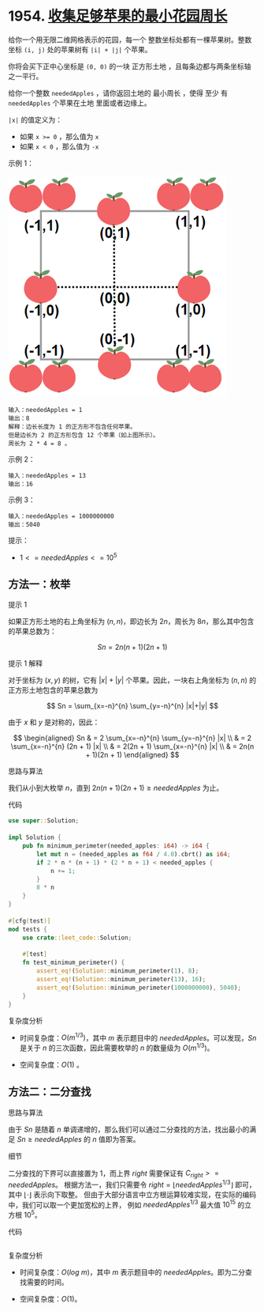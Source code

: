 # 1954. [收集足够苹果的最小花园周长][_1954]

给你一个用无限二维网格表示的花园，每一个 整数坐标处都有一棵苹果树。整数坐标 `(i, j)` 处的苹果树有 `|i| + |j|` 个苹果。

你将会买下正中心坐标是 `(0, 0)` 的一块 正方形土地 ，且每条边都与两条坐标轴之一平行。

给你一个整数 `neededApples` ，请你返回土地的 最小周长 ，使得 至少 有 `neededApples` 个苹果在土地 里面或者边缘上。

`|x|` 的值定义为：

- 如果 `x >= 0` ，那么值为 `x`
- 如果 `x < 0` ，那么值为 `-x`

示例 1：

![矩阵图像](./assets/img/_1954_minimum_perimeter.png "example images")

```text
输入：neededApples = 1
输出：8
解释：边长长度为 1 的正方形不包含任何苹果。
但是边长为 2 的正方形包含 12 个苹果（如上图所示）。
周长为 2 * 4 = 8 。
```

示例 2：

```text
输入：neededApples = 13
输出：16
```

示例 3：

```text
输入：neededApples = 1000000000
输出：5040
```

提示：

- $1 <= neededApples <= 10^5$

## 方法一：枚举

提示 1

如果正方形土地的右上角坐标为 $(n,n)$，即边长为 $2n$，周长为 $8n$，那么其中包含的苹果总数为：

$$
Sn ​= 2n(n + 1)(2n + 1)
$$

提示 1 解释

对于坐标为 $(x,y)$ 的树，它有 $|x| + |y|$ 个苹果。因此，一块右上角坐标为 $(n,n)$ 的正方形土地包含的苹果总数为

$$
Sn = \sum_{x=-n}^{n} \sum_{y=-n}^{n} |x|+|y|
$$

由于 $x$ 和 $y$ 是对称的，因此：

$$
\begin{aligned}
Sn
& = 2 \sum_{x=-n}^{n} \sum_{y=-n}^{n} |x| \\
& = 2 \sum_{x=-n}^{n} (2n + 1) |x| \\
& = 2(2n + 1) \sum_{x=-n}^{n} |x| \\
& = 2n(n + 1)(2n + 1)
\end{aligned}
$$

思路与算法

我们从小到大枚举 $n$，直到 $2n(n+1)(2n+1)≥neededApples$ 为止。

代码

```rust
use super::Solution;

impl Solution {
    pub fn minimum_perimeter(needed_apples: i64) -> i64 {
        let mut n = (needed_apples as f64 / 4.0).cbrt() as i64;
        if 2 * n * (n + 1) * (2 * n + 1) < needed_apples {
            n += 1;
        }
        8 * n
    }
}

#[cfg(test)]
mod tests {
    use crate::leet_code::Solution;

    #[test]
    fn test_minimum_perimeter() {
        assert_eq!(Solution::minimum_perimeter(1), 8);
        assert_eq!(Solution::minimum_perimeter(13), 16);
        assert_eq!(Solution::minimum_perimeter(1000000000), 5040);
    }
}
```

复杂度分析

- 时间复杂度：$O(m^{1/3})$，其中 $m$ 表示题目中的 $neededApples$。可以发现，$Sn$ 是关于 $n$ 的三次函数，因此需要枚举的 $n$ 的数量级为 $O(m^{1/3})$。

- 空间复杂度：$O(1)$ 。

## 方法二：二分查找

思路与算法

由于 $Sn$ 是随着 $n$ 单调递增的，那么我们可以通过二分查找的方法，找出最小的满足 $Sn≥neededApples$ 的 $n$ 值即为答案。

细节

二分查找的下界可以直接置为 $1$，而上界 $right$ 需要保证有 $C_{right}^{}>=neededApples$。
根据方法一，我们只需要令 $right=⌊neededApples^{1/3}⌋$ 即可，其中 $⌊⋅⌋$ 表示向下取整。
但由于大部分语言中立方根运算较难实现，在实际的编码中，我们可以取一个更加宽松的上界，
例如 $neededApples^{1/3}$ 最大值 $10^{15}$ 的立方根 $10^5$。

代码

```rust

```

复杂度分析

- 时间复杂度：$O(log\ m)$，其中 $m$ 表示题目中的 $neededApples$。即为二分查找需要的时间。

- 空间复杂度：$O(1)$。

[_1954]: https://leetcode.cn/problems/minimum-garden-perimeter-to-collect-enough-apples/description/
